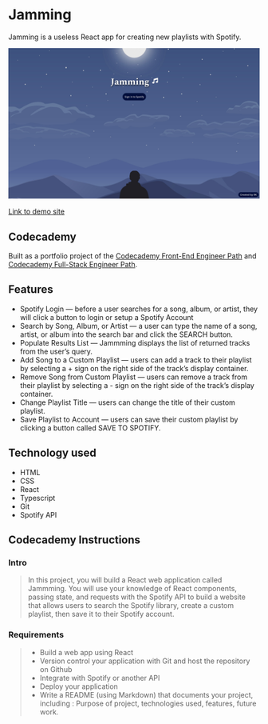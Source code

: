 # Jamming

Jamming is a useless React app for creating new playlists with Spotify.

![demo](https://raw.githubusercontent.com/rkadlick/jamming-spotify/main/public/screenshot.jpg)

[Link to demo site](https://jamming-spotify-gamma.vercel.app/)

## Codecademy

Built as a portfolio project of the [Codecademy Front-End Engineer Path](https://www.codecademy.com/career-journey/front-end-engineer) and [Codecademy Full-Stack Engineer Path](https://www.codecademy.com/career-journey/full-stack-engineer).

## Features

* Spotify Login — before a user searches for a song, album, or artist, they will click a button to login or setup a Spotify Account
* Search by Song, Album, or Artist — a user can type the name of a song, artist, or album into the search bar and click the SEARCH button.
* Populate Results List — Jammming displays the list of returned tracks from the user’s query.
* Add Song to a Custom Playlist — users can add a track to their playlist by selecting a + sign on the right side of the track’s display container.
* Remove Song from Custom Playlist — users can remove a track from their playlist by selecting a - sign on the right side of the track’s display container.
* Change Playlist Title — users can change the title of their custom playlist.
* Save Playlist to Account — users can save their custom playlist by clicking a button called SAVE TO SPOTIFY.

## Technology used

* HTML
* CSS
* React
* Typescript
* Git
* Spotify API

## Codecademy Instructions

### Intro

> In this project, you will build a React web application called Jammming. You will use your knowledge of React components, passing state, and requests with the Spotify API to build a website that allows users to search the Spotify library, create a custom playlist, then save it to their Spotify account.

### Requirements

> * Build a web app using React
> * Version control your application with Git and host the repository on Github
> * Integrate with Spotify or another API
> * Deploy your application
> * Write a README (using Markdown) that documents your project, including : Purpose of project, technologies used, features, future work.